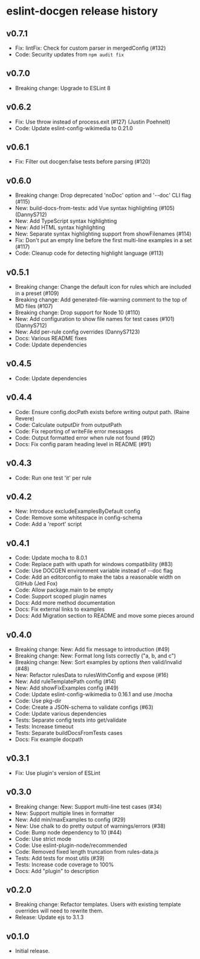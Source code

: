 # eslint-docgen release history

## v0.7.1
* Fix: lintFix: Check for custom parser in mergedConfig (#132)
* Code: Security updates from `npm audit fix`

## v0.7.0
* Breaking change: Upgrade to ESLint 8

## v0.6.2
* Fix: Use throw instead of process.exit (#127) (Justin Poehnelt)
* Code: Update eslint-config-wikimedia to 0.21.0

## v0.6.1
* Fix: Filter out docgen:false tests before parsing (#120)

## v0.6.0
* Breaking change: Drop deprecated 'noDoc' option and '--doc' CLI flag (#115)
* New: build-docs-from-tests: add Vue syntax highlighting (#105) (DannyS712)
* New: Add TypeScript syntax highlighting
* New: Add HTML syntax highlighting
* New: Separate syntax highlighting support from showFilenames (#114)
* Fix: Don't put an empty line before the first multi-line examples in a set (#117)
* Code: Cleanup code for detecting highlight language (#113)

## v0.5.1
* Breaking change: Change the default icon for rules which are included in a preset (#109)
* Breaking change: Add generated-file-warning comment to the top of MD files (#107)
* Breaking change: Drop support for Node 10 (#110)
* New: Add configuration to show file names for test cases (#101) (DannyS712)
* New: Add per-rule config overrides (DannyS7123)
* Docs: Various README fixes
* Code: Update dependencies

## v0.4.5
* Code: Update dependencies

## v0.4.4

* Code: Ensure config.docPath exists before writing output path. (Raine Revere)
* Code: Calculate outputDir from outputPath
* Code: Fix reporting of writeFile error messages
* Code: Output formatted error when rule not found (#92)
* Docs: Fix config param heading level in README (#91)

## v0.4.3

* Code: Run one test 'it' per rule

## v0.4.2

* New: Introduce excludeExamplesByDefault config
* Code: Remove some whitespace in config-schema
* Code: Add a 'report' script

## v0.4.1

* Code: Update mocha to 8.0.1
* Code: Replace path with upath for windows compatibility (#83)
* Code: Use DOCGEN environment variable instead of --doc flag
* Code: Add an editorconfig to make the tabs a reasonable width on GitHub (Jed Fox)
* Code: Allow package.main to be empty
* Code: Support scoped plugin names
* Docs: Add more method documentation
* Docs: Fix external links to examples
* Docs: Add Migration section to README and move some pieces around

## v0.4.0

* Breaking change: New: Add fix message to introduction (#49)
* Breaking change: New: Format long lists correctly ("a, b, and c")
* Breaking change: New: Sort examples by options *then* valid/invalid (#48)
* New: Refactor rulesData to rulesWithConfig and expose (#16)
* New: Add ruleTemplatePath config (#14)
* New: Add showFixExamples config (#49)
* Code: Update eslint-config-wikimedia to 0.16.1 and use /mocha
* Code: Use pkg-dir
* Code: Create a JSON-schema to validate configs (#63)
* Code: Update various dependencies
* Tests: Separate config tests into get/validate
* Tests: Increase timeout
* Tests: Separate buildDocsFromTests cases
* Docs: Fix example docpath

## v0.3.1

* Fix: Use plugin's version of ESLint

## v0.3.0

* Breaking change: New: Support multi-line test cases (#34)
* New: Support multiple lines in formatter
* New: Add min/maxExamples to config (#29)
* New: Use chalk to do pretty output of warnings/errors (#38)
* Code: Bump node dependency to 10 (#44)
* Code: Use strict mode
* Code: Use eslint-plugin-node/recommended
* Code: Removed fixed length truncation from rules-data.js
* Tests: Add tests for most utils (#39)
* Tests: Increase code coverage to 100%
* Docs: Add "plugin" to description

## v0.2.0

* Breaking change: Refactor templates. Users with existing template overrides will need to rewrite them.
* Release: Update ejs to 3.1.3

## v0.1.0

* Initial release.
